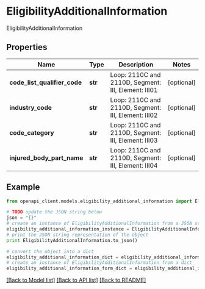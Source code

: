 # EligibilityAdditionalInformation

EligibilityAdditionalInformation

## Properties
Name | Type | Description | Notes
------------ | ------------- | ------------- | -------------
**code_list_qualifier_code** | **str** | Loop: 2110C and 2110D, Segment: III, Element: III01 | [optional] 
**industry_code** | **str** | Loop: 2110C and 2110D, Segment: III, Element: III02 | [optional] 
**code_category** | **str** | Loop: 2110C and 2110D, Segment: III, Element: III03 | [optional] 
**injured_body_part_name** | **str** | Loop: 2110C and 2110D, Segment: III, Element: III04 | [optional] 

## Example

```python
from openapi_client.models.eligibility_additional_information import EligibilityAdditionalInformation

# TODO update the JSON string below
json = "{}"
# create an instance of EligibilityAdditionalInformation from a JSON string
eligibility_additional_information_instance = EligibilityAdditionalInformation.from_json(json)
# print the JSON string representation of the object
print EligibilityAdditionalInformation.to_json()

# convert the object into a dict
eligibility_additional_information_dict = eligibility_additional_information_instance.to_dict()
# create an instance of EligibilityAdditionalInformation from a dict
eligibility_additional_information_form_dict = eligibility_additional_information.from_dict(eligibility_additional_information_dict)
```
[[Back to Model list]](../README.md#documentation-for-models) [[Back to API list]](../README.md#documentation-for-api-endpoints) [[Back to README]](../README.md)


